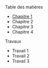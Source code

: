 Table des matières

- [Chapitre 1](https://github.com/wflageol-uqtr/PIF6005/blob/main/chapitre1.md)
- Chapitre 2
- Chapitre 3
- Chapitre 4

Travaux
- Travail 1
- Travail 2
- Travail 3
